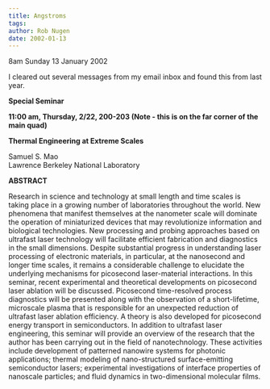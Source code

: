 ```yaml
---
title: Angstroms
tags: 
author: Rob Nugen
date: 2002-01-13
---
```


<p class=date>8am Sunday 13 January 2002</p>

<p>I cleared out several messages from my email inbox and found this from
last year.</p>

<p><b>Special Seminar</b></p>

<p><b>11:00 am, Thursday, 2/22, 200-203 (Note - this is on the far corner of
the main quad)</b></p>

<p><b>Thermal Engineering at Extreme Scales</b></p>

<p>Samuel S. Mao
<br>Lawrence Berkeley National Laboratory</p>

<p><b>ABSTRACT</b></p>

<p>Research in science and technology at small length and time scales is
taking place in a growing number of laboratories throughout the world. New
phenomena that manifest themselves at the nanometer scale will dominate the
operation of miniaturized devices that may revolutionize information and
biological technologies. New processing and probing approaches based on
ultrafast laser technology will facilitate efficient fabrication and
diagnostics in the small dimensions. Despite substantial progress in
understanding laser processing of electronic materials, in particular, at
the nanosecond and longer time scales, it remains a considerable challenge
to elucidate the underlying mechanisms for picosecond laser-material
interactions. In this seminar, recent experimental and theoretical
developments on picosecond laser ablation will be discussed. Picosecond
time-resolved process diagnostics will be presented along with the
observation of a short-lifetime, microscale plasma that is responsible for
an unexpected reduction of ultrafast laser ablation efficiency. A theory is
also developed for picosecond energy transport in semiconductors. In
addition to ultrafast laser engineering, this seminar will provide an
overview of the research that the author has been carrying out in the field
of nanotechnology. These activities include development of patterned
nanowire systems for photonic applications; thermal modeling of
nano-structured surface-emitting semiconductor lasers; experimental
investigations of interface properties of nanoscale particles; and fluid
dynamics in two-dimensional molecular films.</p>

